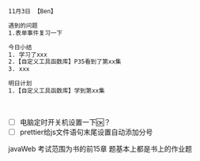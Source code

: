 ```html
11月3日 【Ben】

遇到的问题
1.表单事件复习一下

今日小结
1. 学习了xxx
2.【自定义工具函数库】P35看到了第xx集
3. xxx

明日计划
1.【自定义工具函数库】学到第xx集
```

​	

- [ ] 电脑定时开关机设置一下🆗？
- [ ] prettier给js文件语句末尾设置自动添加分号

javaWeb 考试范围为书的前15章 题基本上都是书上的作业题